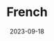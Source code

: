 ---
title: "French"
date: 2023-09-18
hashtag: american
type: nationality
tags:
  - nationality
  - France
---